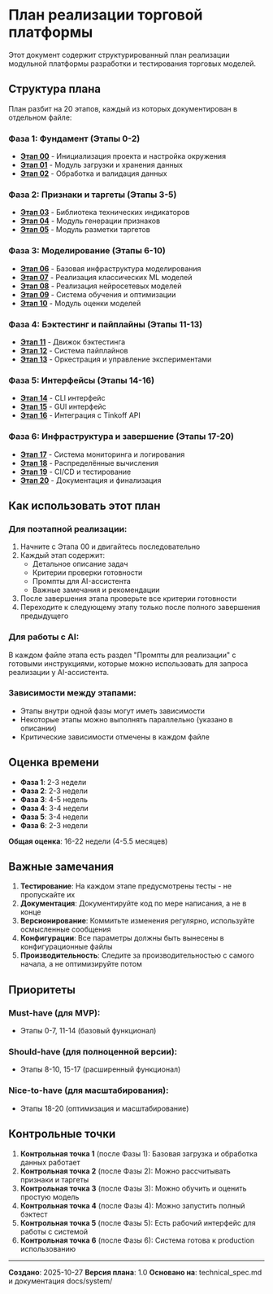 # План реализации торговой платформы

Этот документ содержит структурированный план реализации модульной платформы разработки и тестирования торговых моделей.

## Структура плана

План разбит на 20 этапов, каждый из которых документирован в отдельном файле:

### Фаза 1: Фундамент (Этапы 0-2)
- **[Этап 00](Этап_00_Инициализация_проекта.md)** - Инициализация проекта и настройка окружения
- **[Этап 01](Этап_01_Модуль_данных.md)** - Модуль загрузки и хранения данных
- **[Этап 02](Этап_02_Обработка_и_валидация_данных.md)** - Обработка и валидация данных

### Фаза 2: Признаки и таргеты (Этапы 3-5)
- **[Этап 03](Этап_03_Библиотека_индикаторов.md)** - Библиотека технических индикаторов
- **[Этап 04](Этап_04_Генерация_признаков.md)** - Модуль генерации признаков
- **[Этап 05](Этап_05_Разметка_таргетов.md)** - Модуль разметки таргетов

### Фаза 3: Моделирование (Этапы 6-10)
- **[Этап 06](Этап_06_Базовая_инфраструктура_моделирования.md)** - Базовая инфраструктура моделирования
- **[Этап 07](Этап_07_Классические_ML_модели.md)** - Реализация классических ML моделей
- **[Этап 08](Этап_08_Нейросетевые_модели.md)** - Реализация нейросетевых моделей
- **[Этап 09](Этап_09_Система_обучения.md)** - Система обучения и оптимизации
- **[Этап 10](Этап_10_Оценка_моделей.md)** - Модуль оценки моделей

### Фаза 4: Бэктестинг и пайплайны (Этапы 11-13)
- **[Этап 11](Этап_11_Движок_бэктестинга.md)** - Движок бэктестинга
- **[Этап 12](Этап_12_Система_пайплайнов.md)** - Система пайплайнов
- **[Этап 13](Этап_13_Оркестрация.md)** - Оркестрация и управление экспериментами

### Фаза 5: Интерфейсы (Этапы 14-16)
- **[Этап 14](Этап_14_CLI_интерфейс.md)** - CLI интерфейс
- **[Этап 15](Этап_15_GUI_интерфейс.md)** - GUI интерфейс
- **[Этап 16](Этап_16_Интеграция_Tinkoff_API.md)** - Интеграция с Tinkoff API

### Фаза 6: Инфраструктура и завершение (Этапы 17-20)
- **[Этап 17](Этап_17_Мониторинг_и_логирование.md)** - Система мониторинга и логирования
- **[Этап 18](Этап_18_Распределённые_вычисления.md)** - Распределённые вычисления
- **[Этап 19](Этап_19_CI_CD_и_тестирование.md)** - CI/CD и тестирование
- **[Этап 20](Этап_20_Документация_и_финализация.md)** - Документация и финализация

## Как использовать этот план

### Для поэтапной реализации:
1. Начните с Этапа 00 и двигайтесь последовательно
2. Каждый этап содержит:
   - Детальное описание задач
   - Критерии проверки готовности
   - Промпты для AI-ассистента
   - Важные замечания и рекомендации
3. После завершения этапа проверьте все критерии готовности
4. Переходите к следующему этапу только после полного завершения предыдущего

### Для работы с AI:
В каждом файле этапа есть раздел "Промпты для реализации" с готовыми инструкциями, которые можно использовать для запроса реализации у AI-ассистента.

### Зависимости между этапами:
- Этапы внутри одной фазы могут иметь зависимости
- Некоторые этапы можно выполнять параллельно (указано в описании)
- Критические зависимости отмечены в каждом файле

## Оценка времени

- **Фаза 1**: 2-3 недели
- **Фаза 2**: 2-3 недели
- **Фаза 3**: 4-5 недель
- **Фаза 4**: 3-4 недели
- **Фаза 5**: 3-4 недели
- **Фаза 6**: 2-3 недели

**Общая оценка**: 16-22 недели (4-5.5 месяцев)

## Важные замечания

1. **Тестирование**: На каждом этапе предусмотрены тесты - не пропускайте их
2. **Документация**: Документируйте код по мере написания, а не в конце
3. **Версионирование**: Коммитьте изменения регулярно, используйте осмысленные сообщения
4. **Конфигурации**: Все параметры должны быть вынесены в конфигурационные файлы
5. **Производительность**: Следите за производительностью с самого начала, а не оптимизируйте потом

## Приоритеты

### Must-have (для MVP):
- Этапы 0-7, 11-14 (базовый функционал)

### Should-have (для полноценной версии):
- Этапы 8-10, 15-17 (расширенный функционал)

### Nice-to-have (для масштабирования):
- Этапы 18-20 (оптимизация и масштабирование)

## Контрольные точки

1. **Контрольная точка 1** (после Фазы 1): Базовая загрузка и обработка данных работает
2. **Контрольная точка 2** (после Фазы 2): Можно рассчитывать признаки и таргеты
3. **Контрольная точка 3** (после Фазы 3): Можно обучить и оценить простую модель
4. **Контрольная точка 4** (после Фазы 4): Можно запустить полный бэктест
5. **Контрольная точка 5** (после Фазы 5): Есть рабочий интерфейс для работы с системой
6. **Контрольная точка 6** (после Фазы 6): Система готова к production использованию

---

**Создано**: 2025-10-27
**Версия плана**: 1.0
**Основано на**: technical_spec.md и документация docs/system/
